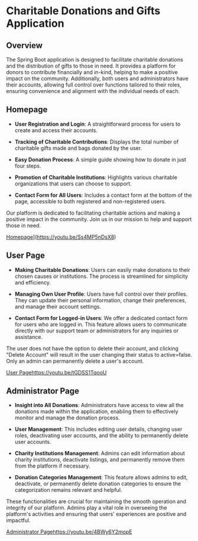 # Charitable Donations and Gifts Application
## Overview

The Spring Boot application is designed to facilitate charitable donations and the distribution of gifts to those in need. It provides a platform for donors to contribute financially and in-kind, helping to make a positive impact on the community. Additionally, both users and administrators have their accounts, allowing full control over functions tailored to their roles, ensuring convenience and alignment with the individual needs of each.


## Homepage

- **User Registration and Login**: A straightforward process for users to create and access their accounts.

- **Tracking of Charitable Contributions**: Displays the total number of charitable gifts made and bags donated by the user.

- **Easy Donation Process**: A simple guide showing how to donate in just four steps.

- **Promotion of Charitable Institutions**: Highlights various charitable organizations that users can choose to support.

- **Contact Form for All Users**: Includes a contact form at the bottom of the page, accessible to both registered and non-registered users.

Our platform is dedicated to facilitating charitable actions and making a positive impact in the community. Join us in our mission to help and support those in need. 


[Homepage](https://youtu.be/Ss4MP5nDsX8)](https://youtu.be/Ss4MP5nDsX8)



## User Page

- **Making Charitable Donations**: Users can easily make donations to their chosen causes or institutions. The process is streamlined for simplicity and efficiency.

- **Managing Own User Profile**: Users have full control over their profiles. They can update their personal information, change their preferences, and manage their account settings.

- **Contact Form for Logged-in Users**: We offer a dedicated contact form for users who are logged in. This feature allows users to communicate directly with our support team or administrators for any inquiries or assistance.

The user does not have the option to delete their account, and clicking "Delete Account" will result in the user changing their status to active=false.
Only an admin can permanently delete a user's account.


[User Page](https://youtu.be/tGDSS1TqooU)https://youtu.be/tGDSS1TqooU



## Administrator Page

- **Insight into All Donations**: Administrators have access to view all the donations made within the application, enabling them to effectively monitor and manage the donation process.

- **User Management**: This includes editing user details, changing user roles, deactivating user accounts, and the ability to permanently delete user accounts.

- **Charity Institutions Management**: Admins can edit information about charity institutions, deactivate listings, and permanently remove them from the platform if necessary.

- **Donation Categories Management**: This feature allows admins to edit, deactivate, or permanently delete donation categories to ensure the categorization remains relevant and helpful.

These functionalities are crucial for maintaining the smooth operation and integrity of our platform. Admins play a vital role in overseeing the platform's activities and ensuring that users' experiences are positive and impactful.


[Administrator Page](https://youtu.be/4BWy6Y2mopE)https://youtu.be/4BWy6Y2mopE

